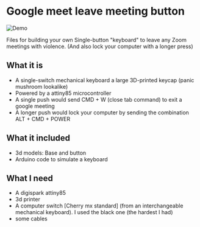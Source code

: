 # Google meet leave meeting button

![Demo](demo.gif)

Files for building your own Single-button "keyboard" to leave any Zoom meetings with violence. (And also lock your computer with a longer press)

## What it is
- A single-switch mechanical keyboard a large 3D-printed keycap (panic mushroom lookalike)
- Powered by a attiny85 microcontroller
- A single push would send CMD + W (close tab command) to exit a google meeting
- A longer push would lock your computer by sending  the combination ALT + CMD + POWER


## What it included
- 3d models: Base and button
- Arduino code to simulate a keyboard

## What I need
- A digispark attiny85
- 3d printer
- A computer switch [Cherry mx standard] (from an interchangeable mechanical keyboard). I used the black one (the hardest I had) 
- some cables